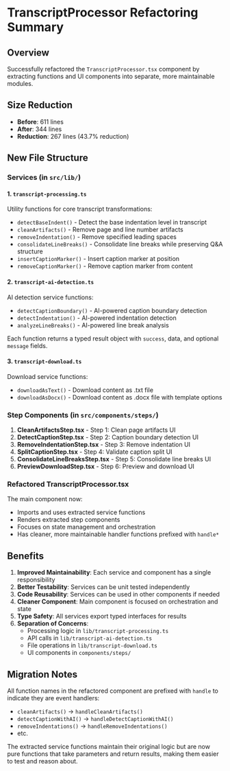 # TranscriptProcessor Refactoring Summary

## Overview

Successfully refactored the `TranscriptProcessor.tsx` component by extracting functions and UI components into separate, more maintainable modules.

## Size Reduction

- **Before**: 611 lines
- **After**: 344 lines
- **Reduction**: 267 lines (43.7% reduction)

## New File Structure

### Services (in `src/lib/`)

#### 1. `transcript-processing.ts`

Utility functions for core transcript transformations:

- `detectBaseIndent()` - Detect the base indentation level in transcript
- `cleanArtifacts()` - Remove page and line number artifacts
- `removeIndentation()` - Remove specified leading spaces
- `consolidateLineBreaks()` - Consolidate line breaks while preserving Q&A structure
- `insertCaptionMarker()` - Insert caption marker at position
- `removeCaptionMarker()` - Remove caption marker from content

#### 2. `transcript-ai-detection.ts`

AI detection service functions:

- `detectCaptionBoundary()` - AI-powered caption boundary detection
- `detectIndentation()` - AI-powered indentation detection
- `analyzeLineBreaks()` - AI-powered line break analysis

Each function returns a typed result object with `success`, data, and optional `message` fields.

#### 3. `transcript-download.ts`

Download service functions:

- `downloadAsText()` - Download content as .txt file
- `downloadAsDocx()` - Download content as .docx file with template options

### Step Components (in `src/components/steps/`)

1. **CleanArtifactsStep.tsx** - Step 1: Clean page artifacts UI
2. **DetectCaptionStep.tsx** - Step 2: Caption boundary detection UI
3. **RemoveIndentationStep.tsx** - Step 3: Remove indentation UI
4. **SplitCaptionStep.tsx** - Step 4: Validate caption split UI
5. **ConsolidateLineBreaksStep.tsx** - Step 5: Consolidate line breaks UI
6. **PreviewDownloadStep.tsx** - Step 6: Preview and download UI

### Refactored TranscriptProcessor.tsx

The main component now:

- Imports and uses extracted service functions
- Renders extracted step components
- Focuses on state management and orchestration
- Has cleaner, more maintainable handler functions prefixed with `handle*`

## Benefits

1. **Improved Maintainability**: Each service and component has a single responsibility
2. **Better Testability**: Services can be unit tested independently
3. **Code Reusability**: Services can be used in other components if needed
4. **Cleaner Component**: Main component is focused on orchestration and state
5. **Type Safety**: All services export typed interfaces for results
6. **Separation of Concerns**:
   - Processing logic in `lib/transcript-processing.ts`
   - API calls in `lib/transcript-ai-detection.ts`
   - File operations in `lib/transcript-download.ts`
   - UI components in `components/steps/`

## Migration Notes

All function names in the refactored component are prefixed with `handle` to indicate they are event handlers:

- `cleanArtifacts()` → `handleCleanArtifacts()`
- `detectCaptionWithAI()` → `handleDetectCaptionWithAI()`
- `removeIndentations()` → `handleRemoveIndentations()`
- etc.

The extracted service functions maintain their original logic but are now pure functions that take parameters and return results, making them easier to test and reason about.
